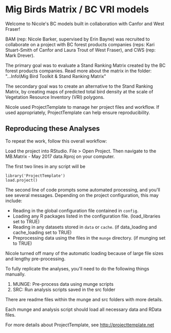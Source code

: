 # Mig Birds Matrix / BC VRI models

Welcome to Nicole's BC models built in collaboration with Canfor and West Fraser!

BAM (rep: Nicole Barker, supervised by Erin Bayne) was recruited to collaborate 
on a project with BC forest products companies (reps: Kari Stuart-Smith of Canfor 
and Laura Trout of West Fraser), and CWS (rep: Mark Drever). 

The primary goal was to evaluate a Stand Ranking Matrix created by the BC 
forest products companies. Read more about the matrix in the folder:
"...Info\Mig Bird Toolkit & Stand Ranking Matrix"

The secondary goal was to create an alternative to the Stand Ranking Matrix, 
by creating maps of predicted total bird density at the scale of Vegetation
Resource Inventory (VRI) polygons. 

Nicole used ProjectTemplate to manage her project files and workflow. If used
appropriately, ProjectTemplate can help ensure reproducibility. 


## Reproducing these Analyses
To repeat the work, follow this overall workflow:

Load the project into RStudio. File > Open Project. Then navigate to the MB.Matrix - May 2017 data.Rproj on your computer.

The first two lines in any script will be

	library('ProjectTemplate')
	load.project()

The second line of code prompts some automated processing, and you'll see several messages. 
Depending on the project configuration, this may include: 

* Reading in the global configuration file contained in `config`.
* Loading any R packages listed in the configuration file. (load_libraries set to TRUE)
* Reading in any datasets stored in `data` or `cache`.  (if data_loading and cache_loading set to TRUE)
* Preprocessing data using the files in the `munge` directory. (if munging set to TRUE)

Nicole turned off many of the automatic loading because of large file sizes and lengthy pre-processing. 


To fully replicate the analyses, you'll need to do the following things manually.

1. MUNGE: Pre-process data using munge scripts
2. SRC: Run analysis scripts saved in the src folder 

There are readme files within the munge and src folders with more details. 

Each munge and analysis script should load all necessary data and RData files. 

For more details about ProjectTemplate, see http://projecttemplate.net
